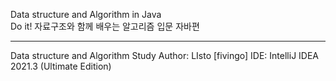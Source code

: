 Data structure and Algorithm in Java   
Do it! 자료구조와 함께 배우는 알고리즘 입문 자바편   
<hr/>
Data structure and Algorithm Study   
Author: LIsto [fivingo]   
IDE: IntelliJ IDEA 2021.3 (Ultimate Edition)   
